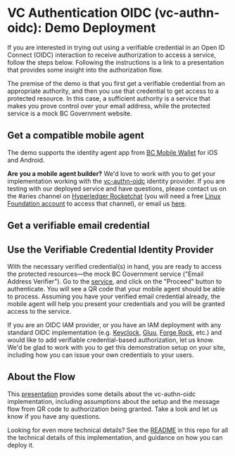 # VC Authentication OIDC (vc-authn-oidc): Demo Deployment

If you are interested in trying out using a verifiable credential in an Open ID Connect (OIDC) interaction to receive authorization to access a service, follow the steps below. Following the instructions is a link to a presentation that provides some insight into the authorization flow.

The premise of the demo is that you first get a verifiable credential from an appropriate authority, and then you use that credential to get access to a protected resource. In this case, a sufficient authority is a service that makes you prove control over your email address, while the protected service is a mock BC Government website.

## Get a compatible mobile agent

The demo supports the identity agent app from [BC Mobile Wallet](https://www2.gov.bc.ca/gov/content/governments/government-id/bc-wallet) for iOS and Android. 


**Are you a mobile agent builder?** We'd love to work with you to get your implementation working with the [vc-authn-oidc](https://github.com/bcgov/vc-authn-oidc) identity provider. If you are testing with our deployed service and have questions, please contact us on the #aries channel on [Hyperledger Rocketchat](https://chat.hyperledger.org) (you will need a free [Linux Foundation account](https://identity.linuxfoundation.org/user) to access that channel), or email us [here](mailto:swcurran@cloudcompass.ca).


## Get a verifiable email credential

<TODO PROVIDE INSTRUCTIONS FOR OBTAINING A CREDENTIAL FOR THE DEMO>

## Use the Verifiable Credential Identity Provider

With the necessary verified credential(s) in hand, you are ready to access the protected resources&mdash;the mock BC Government service ("Email Address Verifier"). Go to the [service](https://verified-email-authentication.vonx.io/), and click on the "Proceed" button to authenticate. You will see a QR code that your mobile agent should be able to process. Assuming you have your verified email credential already, the mobile agent will help you present your credentials and you will be granted access to the service.

If you are an OIDC IAM provider, or you have an IAM deployment with any standard OIDC implementation (e.g. [Keyclock](https://www.keycloak.org/), [Gluu](https://www.gluu.org/), [Forge Rock](https://www.forgerock.com/), etc.) and would like to add verifiable credential-based authorization, let us know. We'd be glad to work with you to get this demonstration setup on your site, including how you can issue your own credentials to your users.

## About the Flow

This [presentation](https://docs.google.com/presentation/d/150n2PikoshbQB46QDMO3xpWFVLdcsoJNey0MVtCbGvk/edit?usp=sharing) provides some details about the vc-authn-oidc implementation, including assumptions about the setup and the message flow from QR code to authorization being granted. Take a look and let us know if you have any questions.

Looking for even more technical details? See the [README](README.md) in this repo for all the technical details of this implementation, and guidance on how you can deploy it.
